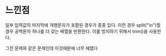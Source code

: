 # 느낀점 
일부 입력값의 마지막에 개행문자가 포함된 경우가 종종 있다. 이런 경우 split("\n")할 경우 공백문자 하나를 더 갖는 배열을 반환한다. 이를 방지하기 위해서 trim()을 사용한다.

그전 문제와 같은 문제인데 이것때문에 너무 헤맸다 